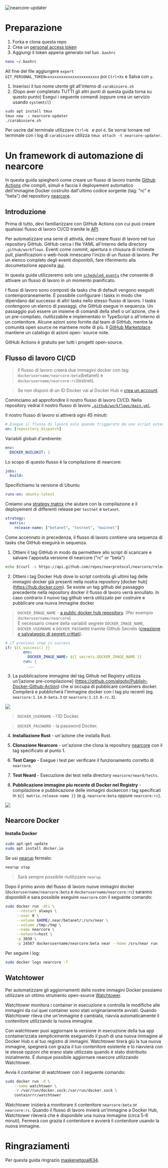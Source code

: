 ![nearcore-updater](https://github.com/48cfu/nearcore-automatizzato/workflows/CICD/badge.svg)
# Preparazione
1. Forka e clona questa repo
1. Crea un [personal access token](https://docs.github.com/en/github/authenticating-to-github/creating-a-personal-access-token)
1. Aggiungi il token appena generato nel tuo `.bashrc`
```bash
nano ~/.bashrc
```
All fine del file aggiungere `export GIT_PERSONAL_TOKEN=xxxxxxxxxxxxxxxxxxxxxxx` poi `Ctrl+Xx` e Salva con `y`.
1. Inserisci il tuo nome utente git all'interno di `carabiniere.sh`
1. (Dopo aver completato TUTTI gli altri punti di questa guida torna su questo punto) Esegui i seguente comandi (oppure crea un servizio usando `systemtcl`)
```bash
sudo apt install tmux
tmux new -s nearcore-updater
./carabiniere.sh
```

Per uscire dal terminale utilizzare `Ctrl+b ` e poi `d`. Se vorrai tornare nel terminale con i log di `carabiniere` utilizza `tmux attach -t nearcore-updater`.

# Un framework di automazione di nearcore 
In questa guida spiegherò come creare un flusso di lavoro tramite [Github Actions](https://docs.github.com/en/actions) che compili, simuli e faccia il deployement automatico dell'immagine Docker costruito dall'ultimo codice sorgente (tag: "rc" e "beta") del repository [nearcore](https://github.com/nearprotocol/nearcore). 

## Introduzione
Prima di tutto, devi familiarizzare con GitHub Actions con cui puoi creare qualsiasi flusso di lavoro CI/CD tramite le [API](https://developer.github.com/v3/actions/).

Per automatizzare una serie di attività, devi creare flussi di lavoro nel tuo repository GitHub. GitHub cerca i file YAML all'interno della directory `.github/workflows`. Eventi come commit, apertura o chiusura di richieste pull, pianificazioni o web-hook innescano l'inizio di un flusso di lavoro. Per un elenco completo degli eventi disponibili, fare riferimento alla documetazione apposita [qui](https://docs.github.com/en/actions/reference/events-that-trigger-workflows).

In questa guida utilizzeremo solo uno [`scheduled events`](https://docs.github.com/en/actions/reference/events-that-trigger-workflows#scheduled-events) che consente di attivare un flusso di lavoro in un momento pianificato.

I flussi di lavoro sono composti da tasks che di default vengono eseguiti contemporaneamente. È possibile configurare i tasks in modo che dipendano dal successo di altri tasks nello stesso flusso di lavoro. I tasks contengono un elenco di passaggi, che GitHub esegue in sequenza. Un passaggio può essere un insieme di comandi della shell o un'azione, che è un pre-compilato, riutilizzabile e implementato in TypeScript o all'interno di un contenitore. Alcune azioni sono fornite dal team di GitHub, mentre la comunità open source ne mantiene molte di più. Il [GitHub Marketplace](https://github.com/marketplace?type=actions) mantiene un catalogo di azioni open-`source note.

GitHub Actions è gratuito per tutti i progetti open-source.

## Flusso di lavoro CI/CD

>Il flusso di lavoro creerà due immagini docker con tag: `dockerusername/nearcore:beta`(betanet) e `dockerusername/nearcore:rc`(testnet).

>Se non disponi di un ID Docker vai al Docker Hub e [crea un account](https://docs.docker.com/docker-hub/). 

Cominciamo ad approfondire il nostro flusso di lavoro CI/CD. Nella repository vedrai il nostro flusso di lavoro [`.github/workflows/main.yml`](https://github.com/48cfu/nearcore-automatizzato/blob/master/.github/workflows/main.yml).

Il nostro flusso di lavoro si attiverà ogni 45 minuti:

```yml
# Esegue il flusso di lavoro solo quando triggerato da uno script esterno
on: [repository_dispatch]
```
Variabili globali d'ambiente:
```yml
env:
  DOCKER_BUILDKIT: 1 
```
Lo scopo di questo flusso è la compilazione di nearcore:
```yml
jobs:
  build:
```
Specifichiamo la versione di Ubuntu
```yml
runs-on: ubuntu-latest
```
Creiamo una [strategy matrix](https://docs.github.com/en/actions/reference/workflow-syntax-for-github-actions#jobsjob_idstrategymatrix) che aiutare con la compilazione e il deployement di differenti release per `testnet` e `betanet`.

```yml
strategy:
  matrix:
    release-name: ["betanet", "testnet", "mainnet"]
```

Come accennato in precedenza, il flusso di lavoro contiene una sequenza di tasks che GitHub eseguirà in sequenza.
1.  Ottieni il tag GitHub in modo da permettere allo script di scaricare e salvare l'apposita versione di nearcore ("rc" or "beta")
```bash
echo $(curl -s https://api.github.com/repos/nearprotocol/nearcore/releases | jq -c -r --arg regex "$regex" 'map(select(.tag_name | test($regex)))[0].tag_name') > tag-github.txt
```
2. Ottieni i tag Docker Hub dove lo script controlla gli ultimi tag delle immagini docker già presenti nella nostra repository [docker hub] (https://hub.docker.com). Se esiste un tag github del passaggio precedente nella repository docker il flusso di lavoro verrà annullato. In caso contrario il nuovo tag github verrà utilizzato per costruire e pubblicare una nuova immagine docker

>`DOCKER_IMAGE_NAME` - [a public docker hub repository](https://docs.docker.com/docker-hub/repos/). (Per esempio `dockerusername/nearcore`)  
>È necessario creare della variabili segrete `DOCKER_IMAGE_NAME`, `DOCKER_USERNAME` e `DOCKER_PASSWORD` tramite Github Secrets ([creazione e salvataggio di segreti crittati](https://docs.github.com/en/actions/configuring-and-managing-workflows/creating-and-storing-encrypted-secrets)).
```yml
# if previous step is success
if: ${{ success() }}
        env:
          DOCKER_IMAGE_NAME: ${{ secrets.DOCKER_IMAGE_NAME }}
        run: |
          ...
```
3. La pubblicazione immagine del tag Github nel Registry  utilizza un'[azione pre-compilazione] (https://github.com/elgohr/Publish-Docker-Github-Action) che si occupa di pubblicare containers docker. Compilerà e pubblicherà l'immagine docker con i tag piu recenti (eg. `nearcore:1.14.0-beta.3` or `nearcore:1.13.0-rc.3`).

![](./immagini/docker-tags.png?raw=true) 

>`DOCKER_USERNAME` - l'ID Docker.

>`DOCKER_PASSWORD` - la password Docker.


4. **Installazione Rust** - un'azione che installa Rust.

5. **Clonazione Nearcore** - un'azione che clona la repository [nearcore](https://github.com/nearprotocol/nearcore) con il tag specificato al punto 1. 

6. **Test Cargo** - Esegue i test per verificare il funzionamento corretto di `nearcore`.

7. **Test Neard** - Esecuzione dei test nella directory `nearcore/neard/tests`.

8. **Pubblicazione immagine piu recente di Docker nel Registry** - compilazione e pubblicazione delle immagini dockercon i tag specificati in `${{ matrix.release-name }}` (e.g. `nearcore:beta` oppure `nearcore:rc`).

![](./immagini/compilazione.png?raw=true) 


## Nearcore Docker

#### Installa Docker
```bash
sudo apt-get update
sudo apt install docker.io
```

Se usi [nearup](https://github.com/near/nearup) fermalo:

```bash
nearup stop
```
>Sarà sempre possibile riutilizzare `nearup`.

Dopo il primo avvio del flusso di lavoro nuove immagini docker (`dockerusername/nearcore:beta` e `dockerusername/nearcore:rc`) saranno disponibili e sara possibile eseguire `nearcore` con il seguente comando:
```bash
sudo docker run -dti \
     --restart always \
     --user 0 \
     --volume $HOME/.near/betanet/:/srv/near \
     --volume /tmp:/tmp \
     --name nearcore \
     --network=host \
     -p 3030 \
     -p 24567 dockerusername/nearcore:beta near --home /srv/near run
```

Per seguire i log:
```bash
sudo docker logs nearcore -f
```

## Watchtower

Per automatizzare gli aggiornamenti delle nostre immagini Docker possiamo utilizzare un ottimo strumento open-source [Watchtower](https://github.com/containrrr/watchtower).

Watchtower monitora i container in esecuzione e controlla le modifiche alle immagini da cui quei container sono stati originariamente avviati. Quando Watchtower rileva che un'immagine è cambiata, riavvia automaticamente il contenitore utilizzando la nuova immagine.

Con watchtower puoi aggiornare la versione in esecuzione della tua app containerizzata semplicemente eseguendo il push di una nuova immagine al Docker Hub o al tuo registro di immagini. Watchtower tirerà giù la tua nuova immagine, spegnerà con grazia il tuo contenitore esistente e lo riavvierà con le stesse opzioni che erano state utilizzate quando è stato distribuito inizialmente. È dunque possibile aggiornare nearcore utilizzando Watchtower.

Avvia il container di watchtower con il seguente comando:
```bash
sudo docker run -d \
    --name watchtower \
    -v /var/run/docker.sock:/var/run/docker.sock \
    containrrr/watchtower
```
Watchtower inizierà a monitorare il contenitore `nearcore:beta` or `nearcore:rc`. Quando il flusso di lavoro invierà un'immagine a Docker Hub, Watchtower rileverà che è disponibile una nuova immagine (circa 5-6 minuti). Fermerà con grazia il contenitore e avvierà il contenitore usando la nuova immagine.

# Ringraziamenti
Per questa guida ringrazio [maskenetgoal634](https://github.com/masknetgoal634/nearcore-deploy).